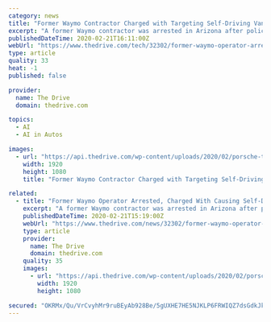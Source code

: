 ```yaml
---
category: news
title: "Former Waymo Contractor Charged with Targeting Self-Driving Vans with Brake Checks"
excerpt: "A former Waymo contractor was arrested in Arizona after police say he purposefully caused a Waymo-owned vehicle to rear-end him on a public roadway. According to local news, on Jan. 30 Raymond Tang was spotted harassing two Waymo vans on a wide stretch of highway in Tempe, Arizona. Tang began to swerve his vehicles in and out of his lane before ..."
publishedDateTime: 2020-02-21T16:11:00Z
webUrl: "https://www.thedrive.com/tech/32302/former-waymo-operator-arrested-charged-with-causing-self-driving-van-to-crash"
type: article
quality: 33
heat: -1
published: false

provider:
  name: The Drive
  domain: thedrive.com

topics:
  - AI
  - AI in Autos

images:
  - url: "https://api.thedrive.com/wp-content/uploads/2020/02/porsche-turbo-1.jpg?quality=85"
    width: 1920
    height: 1080
    title: "Former Waymo Contractor Charged with Targeting Self-Driving Vans with Brake Checks"

related:
  - title: "Former Waymo Operator Arrested, Charged With Causing Self-Driving Van to Crash"
    excerpt: "A former Waymo contractor was arrested in Arizona after police say he purposefully caused a Waymo-owned vehicle to rear-end him on a public roadway. According to local news, on Jan. 30 Raymond Tang was spotted harassing two Waymo vans on a wide stretch of highway in Tempe, Arizona. Tang began to swerve his vehicles in and out of his lane before ..."
    publishedDateTime: 2020-02-21T15:19:00Z
    webUrl: "https://www.thedrive.com/news/32302/former-waymo-operator-arrested-charged-with-causing-self-driving-van-to-crash"
    type: article
    provider:
      name: The Drive
      domain: thedrive.com
    quality: 35
    images:
      - url: "https://api.thedrive.com/wp-content/uploads/2020/02/porsche-turbo-1.jpg?quality=85"
        width: 1920
        height: 1080

secured: "OKRMx/Qu/VrCvyhMr9ruBEyAb928Be/5gUXHE7HE5NJKLP6FRWIQZ7dsGdkJkw4PTVDxWO9BfiDwr6+F367YzfddguN4nhDd/hrti6RCMfVJaX9V9lrXGqu+0Xx6xt8TsQY58CFiVjNE/epFF7KtdUL/ZHgfZ7+N/Dq3V1Z/GfmCW3u5onOcjCacW7Fv29qTAvJGCo9UP1PploVuHIQvEFjhNjLNMBRAzaxrvthLLA9CNmdE3agGHQyq+6sBYily7AVw7VvTBtiTujy8hyU6BoiWlJ5rW+lCeXH03CY/Cd5e6xb5iYudH5s12luPNNLH;c0XRYatZ8fY1OQmYR8uIvQ=="
---
```


